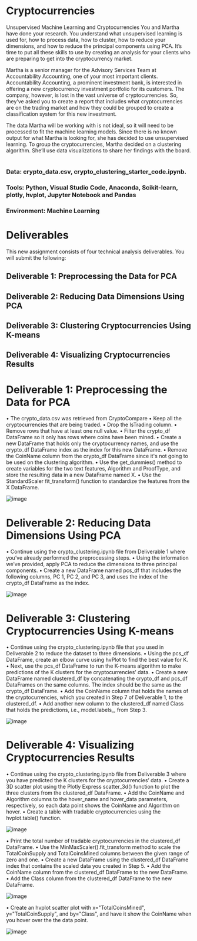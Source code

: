 # Cryptocurrencies
Unsupervised Machine Learning and Cryptocurrencies
You and Martha have done your research. You understand what unsupervised learning is used for, how to process data, how to cluster, how to reduce your dimensions, and how to reduce the principal components using PCA. It’s time to put all these skills to use by creating an analysis for your clients who are preparing to get into the cryptocurrency market.

Martha is a senior manager for the Advisory Services Team at Accountability Accounting, one of your most important clients. Accountability Accounting, a prominent investment bank, is interested in offering a new cryptocurrency investment portfolio for its customers. The company, however, is lost in the vast universe of cryptocurrencies. So, they’ve asked you to create a report that includes what cryptocurrencies are on the trading market and how they could be grouped to create a classification system for this new investment.

The data Martha will be working with is not ideal, so it will need to be processed to fit the machine learning models. Since there is no known output for what Martha is looking for, she has decided to use unsupervised learning. To group the cryptocurrencies, Martha decided on a clustering algorithm. She’ll use data visualizations to share her findings with the board.

#

### Data: crypto_data.csv, crypto_clustering_starter_code.ipynb.
### Tools: Python, Visual Studio Code, Anaconda, Scikit-learn, plotly, hvplot, Jupyter Notebook and Pandas
### Environment: Machine Learning

# Deliverables

This new assignment consists of four technical analysis deliverables. You will submit the following:

## Deliverable 1: Preprocessing the Data for PCA
## Deliverable 2: Reducing Data Dimensions Using PCA
## Deliverable 3: Clustering Cryptocurrencies Using K-means
## Deliverable 4: Visualizing Cryptocurrencies Results

# Deliverable 1: Preprocessing the Data for PCA


•	The crypto_data.csv was retrieved from CryptoCompare 
•	Keep all the cryptocurrencies that are being traded.
•	Drop the IsTrading column.
•	Remove rows that have at least one null value.
•	Filter the crypto_df DataFrame so it only has rows where coins have been mined.
•	Create a new DataFrame that holds only the cryptocurrency names, and use the crypto_df DataFrame index as the index for this new DataFrame.
•	Remove the CoinName column from the crypto_df DataFrame since it's not going to be used on the clustering algorithm.
•	Use the get_dummies() method to create variables for the two text features, Algorithm and ProofType, and store the resulting data in a new DataFrame named X.
•	Use the StandardScaler fit_transform() function to standardize the features from the X DataFrame.


![image](https://user-images.githubusercontent.com/96351897/167318942-cc525d60-6c57-4f24-924a-6ffb7fa0257d.png)


# Deliverable 2: Reducing Data Dimensions Using PCA

•	Continue using the crypto_clustering.ipynb file from Deliverable 1 where you’ve already performed the preprocessing steps.
•	Using the information we’ve provided, apply PCA to reduce the dimensions to three principal components.
•	Create a new DataFrame named pcs_df that includes the following columns, PC 1, PC 2, and PC 3, and uses the index of the crypto_df DataFrame as the index.


![image](https://user-images.githubusercontent.com/96351897/167318988-c91d42d2-a774-4e9d-8222-3034e712a277.png)




# Deliverable 3: Clustering Cryptocurrencies Using K-means

•	Continue using the crypto_clustering.ipynb file that you used in Deliverable 2 to reduce the dataset to three dimensions.
•	Using the pcs_df DataFrame, create an elbow curve using hvPlot to find the best value for K.
•	Next, use the pcs_df DataFrame to run the K-means algorithm to make predictions of the K clusters for the cryptocurrencies’ data.
•	Create a new DataFrame named clustered_df by concatenating the crypto_df and pcs_df DataFrames on the same columns. The index should be the same as the crypto_df DataFrame.
•	Add the CoinName column that holds the names of the cryptocurrencies, which you created in Step 7 of Deliverable 1, to the clustered_df.
•	Add another new column to the clustered_df named Class that holds the predictions, i.e., model.labels_, from Step 3.


![image](https://user-images.githubusercontent.com/96351897/167319005-298ca779-2b1b-4a07-844d-216dc38beb17.png)


# Deliverable 4: Visualizing Cryptocurrencies Results


•	Continue using the crypto_clustering.ipynb file from Deliverable 3 where you have predicted the K clusters for the cryptocurrencies’ data.
•	Create a 3D scatter plot using the Plotly Express scatter_3d() function to plot the three clusters from the clustered_df DataFrame.
•	Add the CoinName and Algorithm columns to the hover_name and hover_data parameters, respectively, so each data point shows the CoinName and Algorithm on hover.
•	Create a table with tradable cryptocurrencies using the hvplot.table() function.


![image](https://user-images.githubusercontent.com/96351897/167319052-1376848e-9ebc-4d89-bc34-a33e1ebceb23.png)


•	Print the total number of tradable cryptocurrencies in the clustered_df DataFrame.
•	Use the MinMaxScaler().fit_transform method to scale the TotalCoinSupply and TotalCoinsMined columns between the given range of zero and one.
•	Create a new DataFrame using the clustered_df DataFrame index that contains the scaled data you created in Step 5.
•	Add the CoinName column from the clustered_df DataFrame to the new DataFrame.
•	Add the Class column from the clustered_df DataFrame to the new DataFrame.


![image](https://user-images.githubusercontent.com/96351897/167319079-5b9dd5bb-ce48-40d9-842f-dac7584eabe0.png)


•	Create an hvplot scatter plot with x="TotalCoinsMined", y="TotalCoinSupply", and by="Class", and have it show the CoinName when you hover over the the data point.


![image](https://user-images.githubusercontent.com/96351897/167319091-7c3bd5ac-b89d-4ed1-8b0b-f92612494d0b.png)



